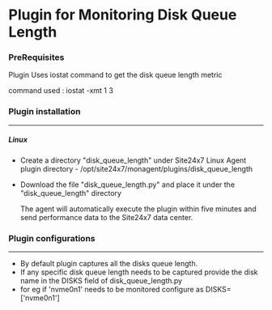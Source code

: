 # Plugin for Monitoring Disk Queue Length

### PreRequisites

Plugin Uses iostat command to get the disk queue length metric

command used : iostat -xmt 1 3

### Plugin installation
---
##### Linux 

- Create a directory "disk_queue_length" under Site24x7 Linux Agent plugin directory - /opt/site24x7/monagent/plugins/disk_queue_length
- Download the file "disk_queue_length.py" and place it under the "disk_queue_length" directory
	
  The agent will automatically execute the plugin within five minutes and send performance data to the Site24x7 data center.



### Plugin configurations
---

- By default plugin captures all the disks queue length. 
- If any specific disk queue length needs to be captured provide the disk name in the DISKS field of disk_queue_length.py
- for eg if 'nvme0n1' needs to be monitored configure as DISKS=['nvme0n1']
